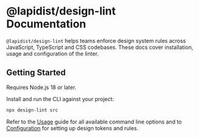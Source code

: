 # @lapidist/design-lint Documentation

`@lapidist/design-lint` helps teams enforce design system rules across JavaScript,
TypeScript and CSS codebases. These docs cover installation, usage and
configuration of the linter.

## Getting Started

Requires Node.js 18 or later.

Install and run the CLI against your project:

```bash
npx design-lint src
```

Refer to the [Usage](usage.md) guide for all available command line options and
to [Configuration](configuration.md) for setting up design tokens and rules.

